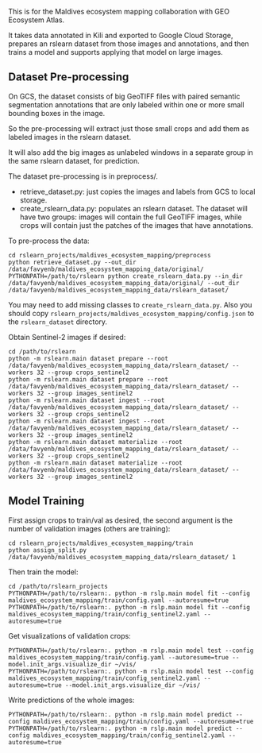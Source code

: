 This is for the Maldives ecosystem mapping collaboration with GEO Ecosystem Atlas.

It takes data annotated in Kili and exported to Google Cloud Storage, prepares an
rslearn dataset from those images and annotations, and then trains a model and supports
applying that model on large images.


Dataset Pre-processing
----------------------

On GCS, the dataset consists of big GeoTIFF files with paired semantic segmentation
annotations that are only labeled within one or more small bounding boxes in the image.

So the pre-processing will extract just those small crops and add them as labeled
images in the rslearn dataset.

It will also add the big images as unlabeled windows in a separate group in the same
rslearn dataset, for prediction.

The dataset pre-processing is in preprocess/.

- retrieve_dataset.py: just copies the images and labels from GCS to local storage.
- create_rslearn_data.py: populates an rslearn dataset. The dataset will have two
  groups: images will contain the full GeoTIFF images, while crops will contain just the
  patches of the images that have annotations.

To pre-process the data:

    cd rslearn_projects/maldives_ecosystem_mapping/preprocess
    python retrieve_dataset.py --out_dir /data/favyenb/maldives_ecosystem_mapping_data/original/
    PYTHONPATH=/path/to/rslearn python create_rslearn_data.py --in_dir /data/favyenb/maldives_ecosystem_mapping_data/original/ --out_dir /data/favyenb/maldives_ecosystem_mapping_data/rslearn_dataset/

You may need to add missing classes to `create_rslearn_data.py`.
Also you should copy `rslearn_projects/maldives_ecosystem_mapping/config.json` to the `rslearn_dataset` directory.

Obtain Sentinel-2 images if desired:

    cd /path/to/rslearn
    python -m rslearn.main dataset prepare --root /data/favyenb/maldives_ecosystem_mapping_data/rslearn_dataset/ --workers 32 --group crops_sentinel2
    python -m rslearn.main dataset prepare --root /data/favyenb/maldives_ecosystem_mapping_data/rslearn_dataset/ --workers 32 --group images_sentinel2
    python -m rslearn.main dataset ingest --root /data/favyenb/maldives_ecosystem_mapping_data/rslearn_dataset/ --workers 32 --group crops_sentinel2
    python -m rslearn.main dataset ingest --root /data/favyenb/maldives_ecosystem_mapping_data/rslearn_dataset/ --workers 32 --group images_sentinel2
    python -m rslearn.main dataset materialize --root /data/favyenb/maldives_ecosystem_mapping_data/rslearn_dataset/ --workers 32 --group crops_sentinel2
    python -m rslearn.main dataset materialize --root /data/favyenb/maldives_ecosystem_mapping_data/rslearn_dataset/ --workers 32 --group images_sentinel2


Model Training
--------------

First assign crops to train/val as desired, the second argument is the number of validation images (others are training):

    cd rslearn_projects/maldives_ecosystem_mapping/train
    python assign_split.py /data/favyenb/maldives_ecosystem_mapping_data/rslearn_dataset/ 1

Then train the model:

    cd /path/to/rslearn_projects
    PYTHONPATH=/path/to/rslearn:. python -m rslp.main model fit --config maldives_ecosystem_mapping/train/config.yaml --autoresume=true
    PYTHONPATH=/path/to/rslearn:. python -m rslp.main model fit --config maldives_ecosystem_mapping/train/config_sentinel2.yaml --autoresume=true

Get visualizations of validation crops:

    PYTHONPATH=/path/to/rslearn:. python -m rslp.main model test --config maldives_ecosystem_mapping/train/config.yaml --autoresume=true --model.init_args.visualize_dir ~/vis/
    PYTHONPATH=/path/to/rslearn:. python -m rslp.main model test --config maldives_ecosystem_mapping/train/config_sentinel2.yaml --autoresume=true --model.init_args.visualize_dir ~/vis/

Write predictions of the whole images:

    PYTHONPATH=/path/to/rslearn:. python -m rslp.main model predict --config maldives_ecosystem_mapping/train/config.yaml --autoresume=true
    PYTHONPATH=/path/to/rslearn:. python -m rslp.main model predict --config maldives_ecosystem_mapping/train/config_sentinel2.yaml --autoresume=true
